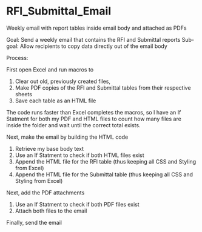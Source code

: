 # RFI_Submittal_Email
Weekly email with report tables inside email body and attached as PDFs

Goal: Send a weekly email that contains the RFI and Submittal reports
Sub-goal:  Allow recipients to copy data directly out of the email body

Process:

First open Excel and run macros to 
  1) Clear out old, previously created files, 
  2) Make PDF copies of the RFI and Submittal tables from their respective sheets
  3) Save each table as an HTML file
  
The code runs faster than Excel completes the macros, so I have an If Statment for both my PDF and HTML files to count how many files are inside the folder and wait until the correct total exists.
  
Next, make the email by building the HTML code
  1) Retrieve my base body text
  2) Use an If Statment to check if both HTML files exist
  3) Append the HTML file for the RFI table (thus keeping all CSS and Styling from Excel)
  4) Append the HTML file for the Submittal table (thus keeping all CSS and Styling from Excel)

Next, add the PDF attachments
  1) Use an If Statment to check if both PDF files exist
  2) Attach both files to the email

Finally, send the email
